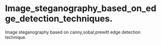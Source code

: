# Image_steganography_based_on_edge_detection_techniques.
Image steganography based on canny,sobal,prewitt edge detection technique.
